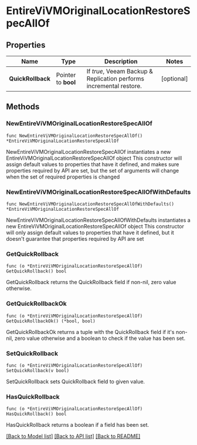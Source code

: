 # EntireViVMOriginalLocationRestoreSpecAllOf

## Properties

Name | Type | Description | Notes
------------ | ------------- | ------------- | -------------
**QuickRollback** | Pointer to **bool** | If *true*, Veeam Backup &amp; Replication performs incremental restore. | [optional] 

## Methods

### NewEntireViVMOriginalLocationRestoreSpecAllOf

`func NewEntireViVMOriginalLocationRestoreSpecAllOf() *EntireViVMOriginalLocationRestoreSpecAllOf`

NewEntireViVMOriginalLocationRestoreSpecAllOf instantiates a new EntireViVMOriginalLocationRestoreSpecAllOf object
This constructor will assign default values to properties that have it defined,
and makes sure properties required by API are set, but the set of arguments
will change when the set of required properties is changed

### NewEntireViVMOriginalLocationRestoreSpecAllOfWithDefaults

`func NewEntireViVMOriginalLocationRestoreSpecAllOfWithDefaults() *EntireViVMOriginalLocationRestoreSpecAllOf`

NewEntireViVMOriginalLocationRestoreSpecAllOfWithDefaults instantiates a new EntireViVMOriginalLocationRestoreSpecAllOf object
This constructor will only assign default values to properties that have it defined,
but it doesn't guarantee that properties required by API are set

### GetQuickRollback

`func (o *EntireViVMOriginalLocationRestoreSpecAllOf) GetQuickRollback() bool`

GetQuickRollback returns the QuickRollback field if non-nil, zero value otherwise.

### GetQuickRollbackOk

`func (o *EntireViVMOriginalLocationRestoreSpecAllOf) GetQuickRollbackOk() (*bool, bool)`

GetQuickRollbackOk returns a tuple with the QuickRollback field if it's non-nil, zero value otherwise
and a boolean to check if the value has been set.

### SetQuickRollback

`func (o *EntireViVMOriginalLocationRestoreSpecAllOf) SetQuickRollback(v bool)`

SetQuickRollback sets QuickRollback field to given value.

### HasQuickRollback

`func (o *EntireViVMOriginalLocationRestoreSpecAllOf) HasQuickRollback() bool`

HasQuickRollback returns a boolean if a field has been set.


[[Back to Model list]](../README.md#documentation-for-models) [[Back to API list]](../README.md#documentation-for-api-endpoints) [[Back to README]](../README.md)



